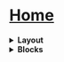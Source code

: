 # [Home](README.md)

<details>
  <summary><strong>Layout</strong></summary>

  - [Page](PAGE.md)  
  - [Inspector](INSPECTOR.md)  
  - [Hierarchy](HIERARCHY.md)  

</details>

<details>
  <summary><strong>Blocks</strong></summary>

  - [Insert Blocks](INSERT.md)  
  - [Text Box](TEXTBOX.md)  
  - [List](LIST.md)  
  - [Image](IMAGE.md)  
  - [Table](TABLE.md)
  - [Chart](CHART.md)
  - [Diagram](DIAGRAM.md)
  - [Page Actions](DYNAMICTEXT.md)
  - [Dynamic Text](PAGEACTIONS.md)
  - [Group](GROUP.md)
</details>


